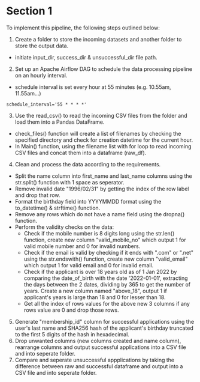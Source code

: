 # Section 1

To implement this pipeline, the following steps outlined below:

1. Create a folder to store the incoming datasets and another folder to store the output data. 
  * initiate input_dir, success_dir & unsuccessful_dir file path.
2. Set up an Apache Airflow DAG to schedule the data processing pipeline on an hourly interval.
  * schedule interval is set every hour at 55 minutes (e.g. 10.55am, 11.55am...)
  ```
  schedule_interval='55 * * * *'
  ```
3. Use the read_csv() to read the incoming CSV files from the folder and load them into a Pandas DataFrame.
  * check_files() function will create a list of filenames by checking the specified directory and check for creation datetime for the current hour.
  * In Main() function, using the filename list with for loop to read incoming CSV files and concat them into a dataframe (raw_df).
4. Clean and process the data according to the requirements. 
  * Split the name column into first_name and last_name columns using the str.split() function with 1 space as seperator.
  * Remove invalid date "1996/02/31" by getting the index of the row label and drop that row.
  * Format the birthday field into YYYYMMDD format using the to_datetime() & strftime() function.
  * Remove any rows which do not have a name field using the dropna() function.
  * Perform the validity checks on the data:
    * Check if the mobile number is 8 digits long using the str.len() function, create new column "valid_mobile_no" which output 1 for valid mobile number and 0 for invalid numbers.
    * Check if the email is valid by checking if it ends with ".com" or ".net" using the str.endswith() function, create new column "valid_email" which output 1 for valid email and 0 for invalid email.
    * Check if the applicant is over 18 years old as of 1 Jan 2022 by comparing the date_of_birth with the date '2022-01-01', extracting the days between the 2 dates, dividing by 365 to get the number of years. Create a new column named "above_18", output 1 if applicant's years is large than 18 and 0 for lesser than 18.
    * Get all the index of rows values for the above new 3 columns if any rows value are 0 and drop those rows.
5. Generate "membership_id" column for successful applications using the user's last name and SHA256 hash of the applicant's birthday truncated to the first 5 digits of the hash in hexadecimal. 
6. Drop unwanted columns (new columns created and name column), rearrange columns and output successful applications into a CSV file and into seperate folder. 
7. Compare and seperate unsuccessful appplications by taking the difference between raw and successful dataframe and output into a CSV file and into seperate folder.
